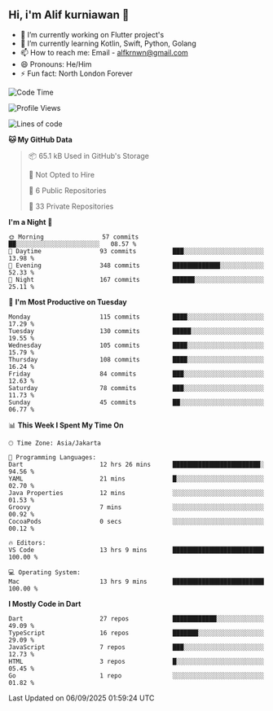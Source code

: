 ## Hi, i'm Alif kurniawan 👋

- 🔭 I’m currently working on Flutter project's
- 🌱 I’m currently learning Kotlin, Swift, Python, Golang
- 📫 How to reach me: Email - alfkrnwn@gmail.com
- 😄 Pronouns: He/Him
- ⚡ Fun fact: North London Forever

<!--START_SECTION:waka-->
![Code Time](http://img.shields.io/badge/Code%20Time-270%20hrs%2041%20mins-blue)

![Profile Views](http://img.shields.io/badge/Profile%20Views-30-blue)

![Lines of code](https://img.shields.io/badge/From%20Hello%20World%20I%27ve%20Written-706.0%20thousand%20lines%20of%20code-blue)

**🐱 My GitHub Data** 

> 📦 65.1 kB Used in GitHub's Storage 
 > 
> 🚫 Not Opted to Hire
 > 
> 📜 6 Public Repositories 
 > 
> 🔑 33 Private Repositories 
 > 
**I'm a Night 🦉** 

```text
🌞 Morning                57 commits          ██░░░░░░░░░░░░░░░░░░░░░░░   08.57 % 
🌆 Daytime                93 commits          ███░░░░░░░░░░░░░░░░░░░░░░   13.98 % 
🌃 Evening                348 commits         █████████████░░░░░░░░░░░░   52.33 % 
🌙 Night                  167 commits         ██████░░░░░░░░░░░░░░░░░░░   25.11 % 
```
📅 **I'm Most Productive on Tuesday** 

```text
Monday                   115 commits         ████░░░░░░░░░░░░░░░░░░░░░   17.29 % 
Tuesday                  130 commits         █████░░░░░░░░░░░░░░░░░░░░   19.55 % 
Wednesday                105 commits         ████░░░░░░░░░░░░░░░░░░░░░   15.79 % 
Thursday                 108 commits         ████░░░░░░░░░░░░░░░░░░░░░   16.24 % 
Friday                   84 commits          ███░░░░░░░░░░░░░░░░░░░░░░   12.63 % 
Saturday                 78 commits          ███░░░░░░░░░░░░░░░░░░░░░░   11.73 % 
Sunday                   45 commits          ██░░░░░░░░░░░░░░░░░░░░░░░   06.77 % 
```


📊 **This Week I Spent My Time On** 

```text
🕑︎ Time Zone: Asia/Jakarta

💬 Programming Languages: 
Dart                     12 hrs 26 mins      ████████████████████████░   94.56 % 
YAML                     21 mins             █░░░░░░░░░░░░░░░░░░░░░░░░   02.70 % 
Java Properties          12 mins             ░░░░░░░░░░░░░░░░░░░░░░░░░   01.53 % 
Groovy                   7 mins              ░░░░░░░░░░░░░░░░░░░░░░░░░   00.92 % 
CocoaPods                0 secs              ░░░░░░░░░░░░░░░░░░░░░░░░░   00.12 % 

🔥 Editors: 
VS Code                  13 hrs 9 mins       █████████████████████████   100.00 % 

💻 Operating System: 
Mac                      13 hrs 9 mins       █████████████████████████   100.00 % 
```

**I Mostly Code in Dart** 

```text
Dart                     27 repos            ████████████░░░░░░░░░░░░░   49.09 % 
TypeScript               16 repos            ███████░░░░░░░░░░░░░░░░░░   29.09 % 
JavaScript               7 repos             ███░░░░░░░░░░░░░░░░░░░░░░   12.73 % 
HTML                     3 repos             █░░░░░░░░░░░░░░░░░░░░░░░░   05.45 % 
Go                       1 repo              ░░░░░░░░░░░░░░░░░░░░░░░░░   01.82 % 
```




 Last Updated on 06/09/2025 01:59:24 UTC
<!--END_SECTION:waka-->
